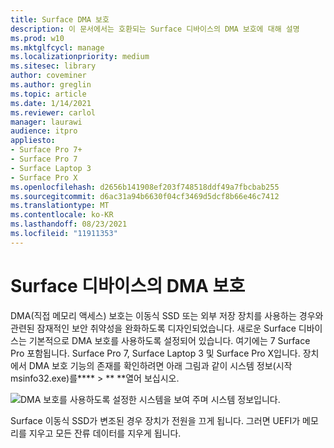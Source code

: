 ```yaml
---
title: Surface DMA 보호
description: 이 문서에서는 호환되는 Surface 디바이스의 DMA 보호에 대해 설명
ms.prod: w10
ms.mktglfcycl: manage
ms.localizationpriority: medium
ms.sitesec: library
author: coveminer
ms.author: greglin
ms.topic: article
ms.date: 1/14/2021
ms.reviewer: carlol
manager: laurawi
audience: itpro
appliesto:
- Surface Pro 7+
- Surface Pro 7
- Surface Laptop 3
- Surface Pro X
ms.openlocfilehash: d2656b141908ef203f748518ddf49a7fbcbab255
ms.sourcegitcommit: d6ac31a94b6630f04cf3469d5dcf8b66e46c7412
ms.translationtype: MT
ms.contentlocale: ko-KR
ms.lasthandoff: 08/23/2021
ms.locfileid: "11911353"
---
```

# <a name="dma-protection-on-surface-devices"></a>Surface 디바이스의 DMA 보호

DMA(직접 메모리 액세스) 보호는 이동식 SSD 또는 외부 저장 장치를 사용하는 경우와 관련된 잠재적인 보안 취약성을 완화하도록 디자인되었습니다. 새로운 Surface 디바이스는 기본적으로 DMA 보호를 사용하도록 설정되어 있습니다. 여기에는 7 Surface Pro 포함됩니다. Surface Pro 7, Surface Laptop 3 및 Surface Pro X입니다.  장치에서 DMA 보호 기능의 존재를 확인하려면 아래 그림과 같이 시스템 정보(시작msinfo32.exe)를****  >  ** **열어 보십시오.

![DMA 보호를 사용하도록 설정한 시스템을 보여 주며 시스템 정보입니다.](images/systeminfodma.png)

Surface 이동식 SSD가 변조된 경우 장치가 전원을 끄게 됩니다. 그러면 UEFI가 메모리를 지우고 모든 잔류 데이터를 지우게 됩니다.
